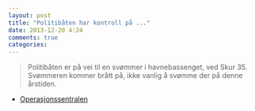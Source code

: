 ```yaml
---
layout: post
title: "Politibåten har kontroll på ..."
date: 2013-12-20 4:24
comments: true
categories: 
---
```


> Politibåten er på vei til en svømmer i havnebassenget, ved Skur 35. Svømmeren kommer brått på, ikke vanlig å svømme der på denne årstiden.
- [Operasjonssentralen](https://twitter.com/oslopolitiops/status/414008402344296448)

